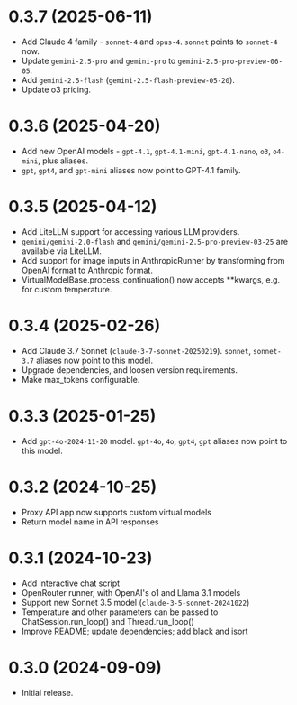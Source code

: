 # 0.3.7 (2025-06-11)

- Add Claude 4 family - `sonnet-4` and `opus-4`. `sonnet` points to `sonnet-4` now.
- Update `gemini-2.5-pro` and `gemini-pro` to `gemini-2.5-pro-preview-06-05`.
- Add `gemini-2.5-flash` (`gemini-2.5-flash-preview-05-20`).
- Update o3 pricing.


# 0.3.6 (2025-04-20)

- Add new OpenAI models - `gpt-4.1`, `gpt-4.1-mini`, `gpt-4.1-nano`, `o3`, `o4-mini`, plus aliases.
- `gpt`, `gpt4`, and `gpt-mini` aliases now point to GPT-4.1 family.


# 0.3.5 (2025-04-12)

- Add LiteLLM support for accessing various LLM providers.
- `gemini/gemini-2.0-flash` and `gemini/gemini-2.5-pro-preview-03-25` are available via LiteLLM.
- Add support for image inputs in AnthropicRunner by transforming from OpenAI format to Anthropic format.
- VirtualModelBase.process_continuation() now accepts **kwargs, e.g. for custom temperature.


# 0.3.4 (2025-02-26)

- Add Claude 3.7 Sonnet (`claude-3-7-sonnet-20250219`). `sonnet`, `sonnet-3.7` aliases now point to this model.
- Upgrade dependencies, and loosen version requirements.
- Make max_tokens configurable.


# 0.3.3 (2025-01-25)

- Add `gpt-4o-2024-11-20` model. `gpt-4o`, `4o`, `gpt4`, `gpt` aliases now point to this model.


# 0.3.2 (2024-10-25)

- Proxy API app now supports custom virtual models
- Return model name in API responses


# 0.3.1 (2024-10-23)

- Add interactive chat script
- OpenRouter runner, with OpenAI's o1 and Llama 3.1 models
- Support new Sonnet 3.5 model (`claude-3-5-sonnet-20241022`)
- Temperature and other parameters can be passed to ChatSession.run_loop() and Thread.run_loop()
- Improve README; update dependencies; add black and isort


# 0.3.0 (2024-09-09)

- Initial release.
